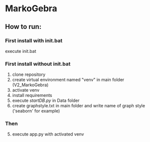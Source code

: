 # MarkoGebra
## How to run:
### First install with init.bat
execute init.bat

### First install without init.bat
1.  clone repository
2.  create virtual environment named "venv" in main folder (V2_MarkoGebra)
3.  activate venv
4.  install requirements
5.  execute _startDB.py_ in Data folder
6.  create graphstyle.txt in main folder and write name of graph style ('seaborn' for example)
### Then
5.  execute app.py with activated venv